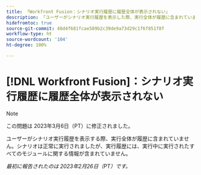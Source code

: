 ```yaml
---
title: 「Workfront Fusion：シナリオ実行履歴に履歴全体が表示されない」
description: 「ユーザーがシナリオ実行履歴を表示した際、実行全体が履歴に含まれていません。シナリオは正常に実行されましたが、実行履歴には、実行中に実行されたすべてのモジュールに関する情報が含まれていません」
hidefromtoc: true
source-git-commit: 48d4f681fcae589b2c39de9a73d29c1f6f851f8f
workflow-type: ht
source-wordcount: '104'
ht-degree: 100%

---
```



# [!DNL Workfront Fusion]：シナリオ実行履歴に履歴全体が表示されない

>[!NOTE]
>
>この問題は 2023年3月6日（PT）に修正されました。

ユーザーがシナリオ実行履歴を表示する際、実行全体が履歴に含まれていません。シナリオは正常に実行されましたが、実行履歴には、実行中に実行されたすべてのモジュールに関する情報が含まれていません。

_最初に報告されたのは 2023年2月26日（PT）です。_

